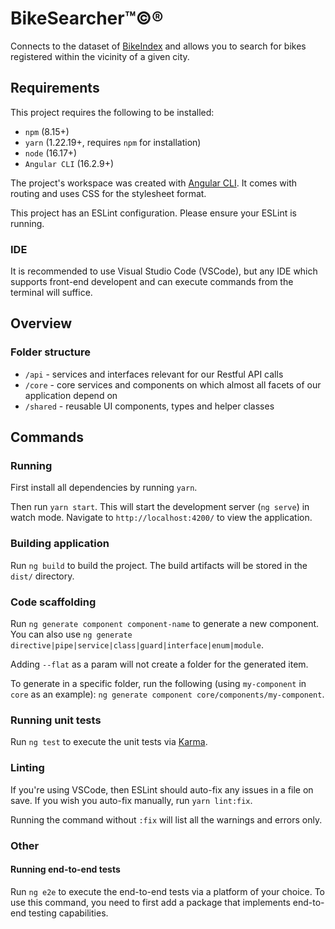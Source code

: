 # BikeSearcher™©®

Connects to the dataset of [BikeIndex](https://bikeindex.org) and allows you to search for bikes registered within the vicinity of a given city.

## Requirements

This project requires the following to be installed:
- `npm` (8.15+)
- `yarn` (1.22.19+, requires `npm` for installation)
- `node` (16.17+)
- `Angular CLI` (16.2.9+)

The project's workspace was created with [Angular CLI](https://github.com/angular/angular-cli). It comes with routing and uses CSS for the stylesheet format.

This project has an ESLint configuration. Please ensure your ESLint is running.

### IDE

It is recommended to use Visual Studio Code (VSCode), but any IDE which supports front-end developent and can execute commands from the terminal will suffice.

## Overview

### Folder structure

- `/api` - services and interfaces relevant for our Restful API calls
- `/core` - core services and components on which almost all facets of our application depend on
- `/shared` - reusable UI components, types and helper classes

## Commands

### Running

First install all dependencies by running `yarn`.

Then run `yarn start`. This will start the development server (`ng serve`) in watch mode. Navigate to `http://localhost:4200/` to view the application.

### Building application

Run `ng build` to build the project. The build artifacts will be stored in the `dist/` directory.

### Code scaffolding

Run `ng generate component component-name` to generate a new component. You can also use `ng generate directive|pipe|service|class|guard|interface|enum|module`.

Adding `--flat` as a param will not create a folder for the generated item.

To generate in a specific folder, run the following (using `my-component` in `core` as an example): `ng generate component core/components/my-component`.

### Running unit tests

Run `ng test` to execute the unit tests via [Karma](https://karma-runner.github.io).

### Linting

If you're using VSCode, then ESLint should auto-fix any issues in a file on save. If you wish you auto-fix manually, run `yarn lint:fix`.

Running the command without `:fix` will list all the warnings and errors only.

### Other



#### Running end-to-end tests

Run `ng e2e` to execute the end-to-end tests via a platform of your choice. To use this command, you need to first add a package that implements end-to-end testing capabilities.
